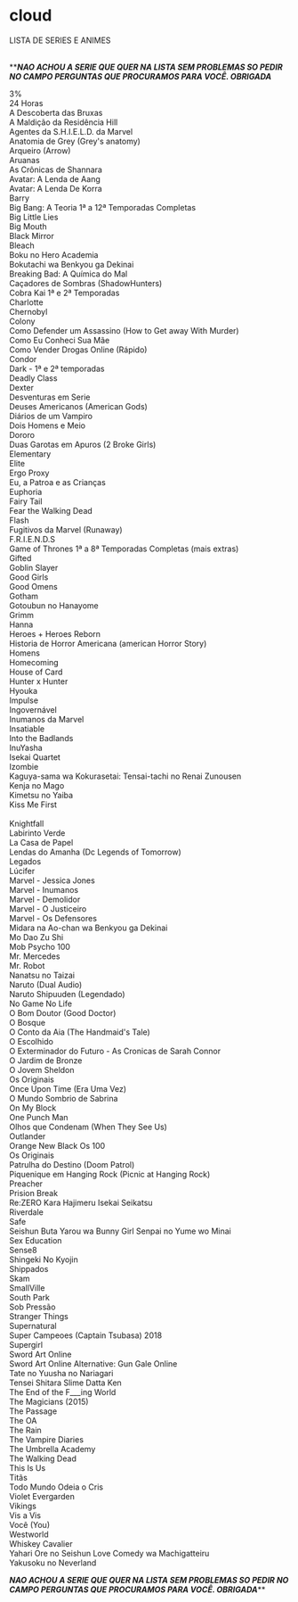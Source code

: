 # cloud
LISTA DE SERIES E ANIMES </br></br>

***********NAO ACHOU A SERIE QUE QUER NA LISTA SEM PROBLEMAS SO PEDIR NO CAMPO PERGUNTAS QUE PROCURAMOS PARA VOCÊ. OBRIGADA*********

3%</br>
24 Horas</br>
A Descoberta das Bruxas</br>
A Maldição da Residência Hill</br>
Agentes da S.H.I.E.L.D. da Marvel</br>
Anatomia de Grey (Grey's anatomy)</br>
Arqueiro (Arrow)</br>
Aruanas</br>
As Crônicas de Shannara</br>
Avatar: A Lenda de Aang</br>
Avatar: A Lenda De Korra</br>
Barry </br>
Big Bang: A Teoria 1ª a 12ª Temporadas Completas </br>
Big Little Lies</br>
Big Mouth </br>
Black Mirror</br>
Bleach</br>
Boku no Hero Academia</br>
Bokutachi wa Benkyou ga Dekinai</br>
Breaking Bad: A Química do Mal</br>
Caçadores de Sombras (ShadowHunters) </br>
Cobra Kai 1ª e 2ª Temporadas </br>
Charlotte</br>
Chernobyl</br>
Colony </br>
Como Defender um Assassino (How to Get away With Murder)<br>
Como Eu Conheci Sua Mãe</br>
Como Vender Drogas Online (Rápido)</br>
Condor</br>
Dark - 1ª e 2ª temporadas </br>
Deadly Class</br>
Dexter</br>
Desventuras em Serie </br>
Deuses Americanos (American Gods)</br>
Diários de um Vampiro</br>
Dois Homens e Meio</br>
Dororo</br>
Duas Garotas em Apuros (2 Broke Girls)<br>
Elementary</br>
Elite</br>
Ergo Proxy</br>
Eu, a Patroa e as Crianças</br>
Euphoria </br>
Fairy Tail</br>
Fear the Walking Dead</br>
Flash</br>
Fugitivos da Marvel (Runaway)</br>
F.R.I.E.N.D.S</br>
Game of Thrones 1ª a 8ª Temporadas Completas (mais extras)</br>
Gifted </br>
Goblin Slayer</br>
Good Girls</br>
Good Omens</br>
Gotham</br>
Gotoubun no Hanayome</br>
Grimm</br>
Hanna</br>
Heroes + Heroes Reborn</br>
Historia de Horror Americana (american Horror Story)</br>
Homens</br>
Homecoming </br>
House of Card </br>
Hunter x Hunter</br>
Hyouka</br>
Impulse</br>
Ingovernável</br>
Inumanos da Marvel </br>
Insatiable</br>
Into the Badlands</br>
InuYasha</br>
Isekai Quartet</br>
Izombie </br>
Kaguya-sama wa Kokurasetai: Tensai-tachi no Renai Zunousen</br>
Kenja no Mago</br>
Kimetsu no Yaiba</br>
Kiss Me First </br> </br>
Knightfall </br>
Labirinto Verde</br>
La Casa de Papel </br>
Lendas do Amanha (Dc Legends of Tomorrow) </br>
Legados</br>
Lúcifer</br>
Marvel - Jessica Jones </br>
Marvel - Inumanos</br>
Marvel - Demolidor</br>
Marvel - O Justiceiro</br>
Marvel - Os Defensores</br>
Midara na Ao-chan wa Benkyou ga Dekinai</br>
Mo Dao Zu Shi</br>
Mob Psycho 100</br>
Mr. Mercedes </br>
Mr. Robot</br>
Nanatsu no Taizai</br>
Naruto (Dual Audio)</br>
Naruto Shipuuden (Legendado)</br>
No Game No Life</br>
O Bom Doutor (Good Doctor)</br>
O Bosque</br>
O Conto da Aia (The Handmaid's Tale)</br>
O Escolhido</br>
O Exterminador do Futuro - As Cronicas de Sarah Connor </br>
O Jardim de Bronze</br>
O Jovem Sheldon</br>
Os Originais </br>
Once Upon Time (Era Uma Vez)</br>
O Mundo Sombrio de Sabrina</br>
On My Block</br>
One Punch Man</br>
Olhos que Condenam (When They See Us)</br>
Outlander <br>
Orange New Black
Os 100</br>
Os Originais</br>
Patrulha do Destino (Doom Patrol) </br>
Piquenique em Hanging Rock (Picnic at Hanging Rock) </br>
Preacher</br>
Prision Break </br>
Re:ZERO Kara Hajimeru Isekai Seikatsu</br>
Riverdale</br>
Safe</br>
Seishun Buta Yarou wa Bunny Girl Senpai no Yume wo Minai</br>
Sex Education</br>
Sense8 </br>
Shingeki No Kyojin</br>
Shippados </br>
Skam</br>
SmallVille <br>
South Park</br>
Sob Pressão</br>
Stranger Things</br>
Supernatural </br>
Super Campeoes (Captain Tsubasa) 2018</br>
Supergirl </br>
Sword Art Online</br>
Sword Art Online Alternative: Gun Gale Online</br>
Tate no Yuusha no Nariagari</br>
Tensei Shitara Slime Datta Ken</br>
The End of the F___ing World</br>
The Magicians (2015)</br>
The Passage</br>
The OA</br>
The Rain </br>
The Vampire Diaries</br>
The Umbrella Academy</br>
The Walking Dead</br>
This Is Us</br>
Titãs</br>
Todo Mundo Odeia o Cris</br>
Violet Evergarden</br>
Vikings </br>
Vis a Vis <br>
Você (You) </br>
Westworld</br>
Whiskey Cavalier</br>
Yahari Ore no Seishun Love Comedy wa Machigatteiru</br>
Yakusoku no Neverland</br>

*********NAO ACHOU A SERIE QUE QUER NA LISTA SEM PROBLEMAS SO PEDIR NO CAMPO PERGUNTAS QUE PROCURAMOS PARA VOCÊ. OBRIGADA***********
